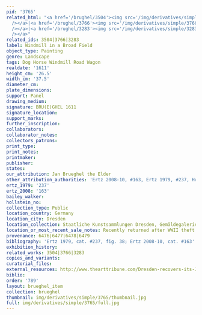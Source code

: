 ```yaml
---
pid: '3765'
related_html: "<a href='/brughel/3504'><img src='/img/derivatives/simple/3504/thumbnail.jpg'
  /></a>|<a href='/brughel/3766'><img src='/img/derivatives/simple/3766/thumbnail.jpg'
  /></a>|<a href='/brughel/3283'><img src='/img/derivatives/simple/3283/thumbnail.jpg'
  /></a>"
related_ids: 3504|3766|3283
label: Windmill in a Broad Field
object_type: Painting
genre: Landscape
tags: Dog Horse Windmill Road Wagon
realdate: '1611'
height_cm: '26.5'
width_cm: '37.5'
diameter_cm: 
plate_dimensions: 
support: Panel
drawing_medium: 
signature: BRU(E)GHEL 1611
signature_location: 
support_marks: 
further_inscription: 
collaborators: 
collaborator_notes: 
collectors_patrons: 
print_type: 
print_notes: 
printmaker: 
publisher: 
states: 
our_attribution: Jan Brueghel the Elder
other_attribution_authorities: 'Ertz 2008-10, #163, Ertz 1979, #237, Honig database'
ertz_1979: '237'
ertz_2008: '163'
bailey_walker: 
hollstein_no: 
collection_type: Public
location_country: Germany
location_city: Dresden
location_collection: Staatliche Kunstsammlungen Dresden, Gemäldegalerie Alte Meister
location_or_most_recent_sale_notes: Recently returned after WWII theft
provenance: 6476|6477|6478|6479
bibliography: 'Ertz 1979, cat. #237, fig. 38; Ertz 2008-10, cat. #163'
exhibition_history: 
related_works: 3504|3766|3283
copies_and_variants: 
curatorial_files: 
external_resources: http://www.thearttribune.com/Dresden-recovers-its-Jan-Brueghel.html
biblio: 
order: '789'
layout: brueghel_item
collection: brueghel
thumbnail: img/derivatives/simple/3765/thumbnail.jpg
full: img/derivatives/simple/3765/full.jpg
---
```

